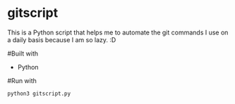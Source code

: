 # gitscript
This is a Python script that helps me to automate the git commands I use on a daily basis because I am so lazy. :D

#Built with
- Python 

#Run with 

` python3 gitscript.py `

